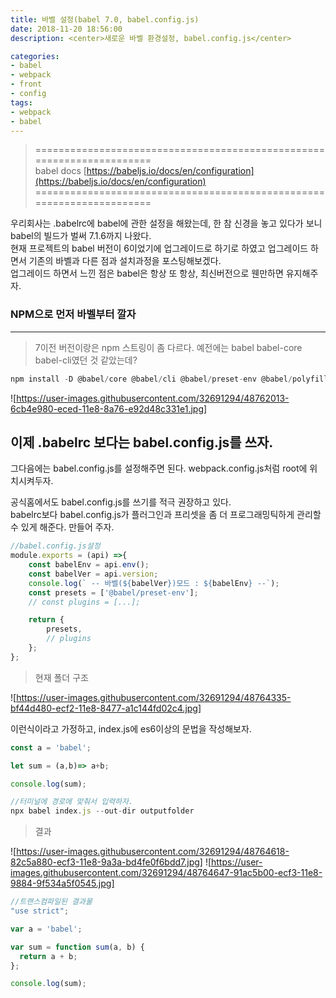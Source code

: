 ```yaml
---
title: 바벨 설정(babel 7.0, babel.config.js) 
date: 2018-11-20 18:56:00
description: <center>새로운 바벨 환경설정, babel.config.js</center>

categories:
- babel
- webpack
- front
- config
tags:
- webpack
- babel
---
```


>  ======================================================================<br>
    babel docs [https://babeljs.io/docs/en/configuration](https://babeljs.io/docs/en/configuration)
   ======================================================================

우리회사는 .babelrc에 babel에 관한 설정을 해왔는데, 한 참 신경을 놓고 있다가 보니
babel의 빌드가 벌써 7.1.6까지 나왔다.    
현재 프로젝트의 babel 버전이 6이었기에 업그레이드로 하기로 하였고 업그레이드 하면서 기존의 바벨과 다른 점과 설치과정을 포스팅해보겠다.    
업그레이드 하면서 느낀 점은 babel은 항상 또 항상, 최신버전으로 웬만하면 유지해주자.

### NPM으로 먼저 바벨부터 깔자
___

>7이전 버전이랑은 npm 스트링이 좀 다르다. 예전에는 babel babel-core babel-cli였던 것 같았는데?
```javascript
npm install -D @babel/core @babel/cli @babel/preset-env @babel/polyfill

````
![https://user-images.githubusercontent.com/32691294/48762013-6cb4e980-eced-11e8-8a76-e92d48c331e1.jpg]


### 
이제 .babelrc 보다는 babel.config.js를 쓰자.
---
그다음에는 babel.config.js를 설정해주면 된다. webpack.config.js처럼 root에 위치시켜두자.

공식홈에서도 babel.config.js를 쓰기를 적극 권장하고 있다.    
babelrc보다 babel.config.js가 플러그인과 프리셋을 좀 더 프로그래밍틱하게 관리할 수 있게 해준다.
만들어 주자.

```javascript
//babel.config.js설정
module.exports = (api) =>{
    const babelEnv = api.env();
    const babelVer = api.version;
    console.log(` -- 바벨(${babelVer})모드 : ${babelEnv} --`);
    const presets = ['@babel/preset-env'];
    // const plugins = [...];

    return {
        presets,
        // plugins
    };
};
```
> 현재 폴더 구조

![https://user-images.githubusercontent.com/32691294/48764335-bf44d480-ecf2-11e8-8477-a1c144fd02c4.jpg]

이런식이라고 가정하고,
index.js에 es6이상의 문법을 작성해보자.
```javascript
const a = 'babel';

let sum = (a,b)=> a+b;

console.log(sum);
```

```javascript
//터미널에 경로에 맞춰서 입력하자.
npx babel index.js --out-dir outputfolder
```
> 결과

![https://user-images.githubusercontent.com/32691294/48764618-82c5a880-ecf3-11e8-9a3a-bd4fe0f6bdd7.jpg]
![https://user-images.githubusercontent.com/32691294/48764647-91ac5b00-ecf3-11e8-9884-9f534a5f0545.jpg]

```javascript
//트랜스컴파일된 결과물
"use strict";

var a = 'babel';

var sum = function sum(a, b) {
  return a + b;
};

console.log(sum);
```





